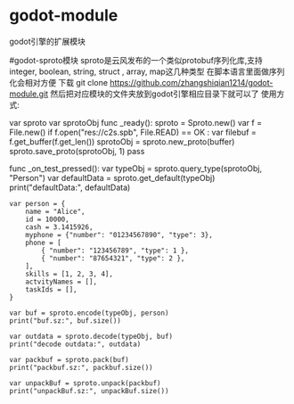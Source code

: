 # godot-module
godot引擎的扩展模块

#godot-sproto模块
sproto是云风发布的一个类似protobuf序列化库,支持integer, boolean, string, struct , array, map这几种类型
在脚本语言里面做序列化会相对方便
下载 git clone https://github.com/zhangshiqian1214/godot-module.git
然后把对应模块的文件夹放到godot引擎相应目录下就可以了
使用方式:

var sproto
var sprotoObj
func _ready():
	sproto = Sproto.new()
	var f = File.new()
	if f.open("res://c2s.spb", File.READ) == OK :
		var filebuf = f.get_buffer(f.get_len())
		sprotoObj = sproto.new_proto(buffer)
		sproto.save_proto(sprotoObj, 1)
	pass
	
func _on_test_pressed():
	var typeObj = sproto.query_type(sprotoObj, "Person")
	var defaultData = sproto.get_default(typeObj)
	print("defaultData:", defaultData)
	
	var person = {
		name = "Alice", 
		id = 10000, 
		cash = 3.1415926,
		myphone = {"number": "01234567890", "type": 3},
		phone = [
			{ "number": "123456789", "type": 1 },
			{ "number": "87654321", "type": 2 },
		],
		skills = [1, 2, 3, 4],
		actvityNames = [],
		taskIds = [],
	}
	
	var buf = sproto.encode(typeObj, person)
	print("buf.sz:", buf.size())
	
	var outdata = sproto.decode(typeObj, buf)
	print("decode outdata:", outdata)
	
	var packbuf = sproto.pack(buf)
	print("packbuf.sz:", packbuf.size())
	
	var unpackBuf = sproto.unpack(packbuf)
	print("unpackBuf.sz:", unpackBuf.size())